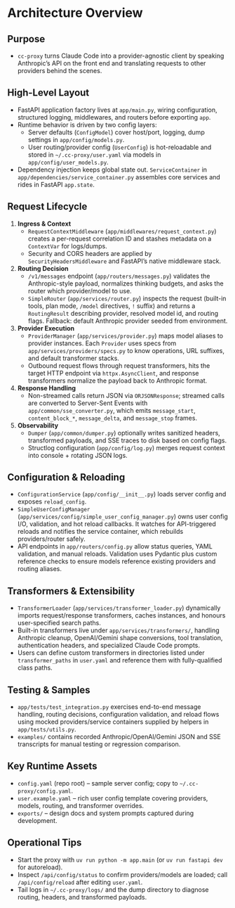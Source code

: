 # Architecture Overview

## Purpose
- `cc-proxy` turns Claude Code into a provider-agnostic client by speaking Anthropic’s API on the front end and translating requests to other providers behind the scenes.

## High-Level Layout
- FastAPI application factory lives at `app/main.py`, wiring configuration, structured logging, middlewares, and routers before exporting `app`.
- Runtime behavior is driven by two config layers:
  - Server defaults (`ConfigModel`) cover host/port, logging, dump settings in `app/config/models.py`.
  - User routing/provider config (`UserConfig`) is hot-reloadable and stored in `~/.cc-proxy/user.yaml` via models in `app/config/user_models.py`.
- Dependency injection keeps global state out. `ServiceContainer` in `app/dependencies/service_container.py` assembles core services and rides in FastAPI `app.state`.

## Request Lifecycle
1. **Ingress & Context**
   - `RequestContextMiddleware` (`app/middlewares/request_context.py`) creates a per-request correlation ID and stashes metadata on a `ContextVar` for logs/dumps.
   - Security and CORS headers are applied by `SecurityHeadersMiddleware` and FastAPI’s native middleware stack.
2. **Routing Decision**
   - `/v1/messages` endpoint (`app/routers/messages.py`) validates the Anthropic-style payload, normalizes thinking budgets, and asks the router which provider/model to use.
   - `SimpleRouter` (`app/services/router.py`) inspects the request (built-in tools, plan mode, `/model` directives, `!` suffix) and returns a `RoutingResult` describing provider, resolved model id, and routing flags. Fallback: default Anthropic provider seeded from environment.
3. **Provider Execution**
   - `ProviderManager` (`app/services/provider.py`) maps model aliases to provider instances. Each `Provider` uses specs from `app/services/providers/specs.py` to know operations, URL suffixes, and default transformer stacks.
   - Outbound request flows through request transformers, hits the target HTTP endpoint via `httpx.AsyncClient`, and response transformers normalize the payload back to Anthropic format.
4. **Response Handling**
   - Non-streamed calls return JSON via `ORJSONResponse`; streamed calls are converted to Server-Sent Events with `app/common/sse_converter.py`, which emits `message_start`, `content_block_*`, `message_delta`, and `message_stop` frames.
5. **Observability**
   - `Dumper` (`app/common/dumper.py`) optionally writes sanitized headers, transformed payloads, and SSE traces to disk based on config flags.
   - Structlog configuration (`app/config/log.py`) merges request context into console + rotating JSON logs.

## Configuration & Reloading
- `ConfigurationService` (`app/config/__init__.py`) loads server config and exposes `reload_config`.
- `SimpleUserConfigManager` (`app/services/config/simple_user_config_manager.py`) owns user config I/O, validation, and hot reload callbacks. It watches for API-triggered reloads and notifies the service container, which rebuilds providers/router safely.
- API endpoints in `app/routers/config.py` allow status queries, YAML validation, and manual reloads. Validation uses Pydantic plus custom reference checks to ensure models reference existing providers and routing aliases.

## Transformers & Extensibility
- `TransformerLoader` (`app/services/transformer_loader.py`) dynamically imports request/response transformers, caches instances, and honours user-specified search paths.
- Built-in transformers live under `app/services/transformers/`, handling Anthropic cleanup, OpenAI/Gemini shape conversions, tool translation, authentication headers, and specialized Claude Code prompts.
- Users can define custom transformers in directories listed under `transformer_paths` in `user.yaml` and reference them with fully-qualified class paths.

## Testing & Samples
- `app/tests/test_integration.py` exercises end-to-end message handling, routing decisions, configuration validation, and reload flows using mocked providers/service containers supplied by helpers in `app/tests/utils.py`.
- `examples/` contains recorded Anthropic/OpenAI/Gemini JSON and SSE transcripts for manual testing or regression comparison.

## Key Runtime Assets
- `config.yaml` (repo root) – sample server config; copy to `~/.cc-proxy/config.yaml`.
- `user.example.yaml` – rich user config template covering providers, models, routing, and transformer overrides.
- `exports/` – design docs and system prompts captured during development.

## Operational Tips
- Start the proxy with `uv run python -m app.main` (or `uv run fastapi dev` for autoreload).
- Inspect `/api/config/status` to confirm providers/models are loaded; call `/api/config/reload` after editing `user.yaml`.
- Tail logs in `~/.cc-proxy/logs/` and the dump directory to diagnose routing, headers, and transformed payloads.

